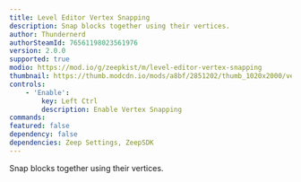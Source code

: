 ```yaml
---
title: Level Editor Vertex Snapping
description: Snap blocks together using their vertices.
author: Thundernerd
authorSteamId: 76561198023561976
version: 2.0.0
supported: true
modio: https://mod.io/g/zeepkist/m/level-editor-vertex-snapping
thumbnail: https://thumb.modcdn.io/mods/a8bf/2851202/thumb_1020x2000/vertexsnapping.png
controls:
    - 'Enable':
        key: Left Ctrl
        description: Enable Vertex Snapping
commands:
featured: false
dependency: false
dependencies: Zeep Settings, ZeepSDK
---
```


Snap blocks together using their vertices.
